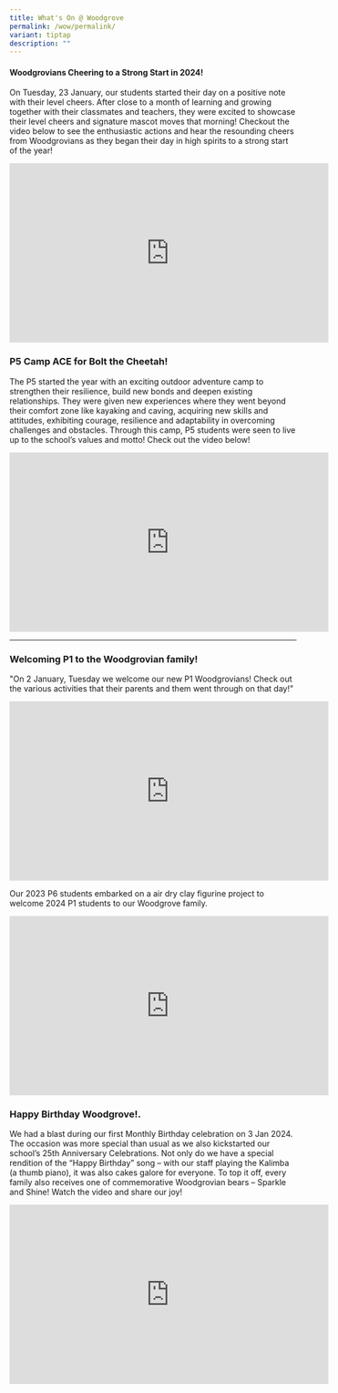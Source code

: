 ```yaml
---
title: What's On @ Woodgrove
permalink: /wow/permalink/
variant: tiptap
description: ""
---
```

<h4>Woodgrovians Cheering to a Strong Start in 2024!</h4>
<p>On Tuesday, 23 January, our students started their day on a positive note
    with their level cheers. After close to a month of learning and growing
    together with their classmates and teachers, they were excited to showcase
    their level cheers and signature mascot moves that morning! Checkout the
    video below to see the enthusiastic actions and hear the resounding cheers
    from Woodgrovians as they began their day in high spirits to a strong start
    of the year!</p>
<p></p>
<p></p>
<p></p>
<p></p>
<div class="iframe-wrapper">
    <iframe height="315" width="560" allowfullscreen="true" frameborder="0" src="https://www.youtube.com/embed/MlQ6W9E-1H4?si=wIL1osZKt9YzrVlN&amp;rel=0"></iframe>
</div>
<p></p>
<h3><strong>P5 Camp ACE for Bolt the Cheetah!</strong></h3>
<p>The P5 started the year with an exciting outdoor adventure camp to strengthen
    their resilience, build new bonds and deepen existing relationships. They
    were given new experiences where they went beyond their comfort zone like
    kayaking and caving, acquiring new skills and attitudes, exhibiting courage,
    resilience and adaptability in overcoming challenges and obstacles. Through
    this camp, P5 students were seen to live up to the school’s values and
    motto! Check out the video below!</p>
<div class="iframe-wrapper">
    <iframe height="315" width="560" allowfullscreen="true" frameborder="0" src="https://www.youtube.com/embed/nTCRpMJ8xZk?si=A-Cna3HoKXFJc59N&amp;rel=0"></iframe>
</div>
<p></p>
<hr>
<h3><strong>Welcoming P1 to the Woodgrovian family!</strong></h3>
<p>"On 2 January, Tuesday we welcome our new P1 Woodgrovians! Check out the
    various activities that their parents and them went through on that day!"</p>
<div class="iframe-wrapper">
    <iframe height="315" width="560" allowfullscreen="true" frameborder="0" src="https://www.youtube.com/embed/zx0vvcDeWlQ?si=tt9bJJ28p6SWF_xd&amp;rel=0"></iframe>
    </div>
    <p></p>
    <p>Our 2023 P6 students embarked on a air dry clay figurine project to welcome
        2024 P1 students to our Woodgrove family.</p>
    <div class="iframe-wrapper">
        <iframe height="315" width="560" allowfullscreen="true" frameborder="0" src="https://www.youtube.com/embed/5Yy6mIBIGYM?si=y0WK2dBS4EolgeRx&amp;rel=0"></iframe>
    </div>
    <p></p>
    <p></p>
    <p></p>
    <p></p>
    <p></p>
    <h3>Happy Birthday Woodgrove!.</h3>
    <p>We had a blast during our first Monthly Birthday celebration on 3 Jan
        2024. The occasion was more special than usual as we also kickstarted our
        school’s 25th Anniversary Celebrations. Not only do we have a special rendition
        of the “Happy Birthday” song – with our staff playing the Kalimba (a thumb
        piano), it was also cakes galore for everyone. To top it off, every family
        also receives one of commemorative Woodgrovian bears – Sparkle and Shine!
        Watch the video and share our joy!</p>
    <div class="iframe-wrapper">
        <iframe height="315" width="560" allowfullscreen="true" frameborder="0" src="https://www.youtube.com/embed/okIOlc2Zk6k?si=uMjJd1QMEZ3BzmGZ&amp;rel=0"></iframe>
    </div>
    <p></p>
    <p></p>
    <p></p>
    <p></p>